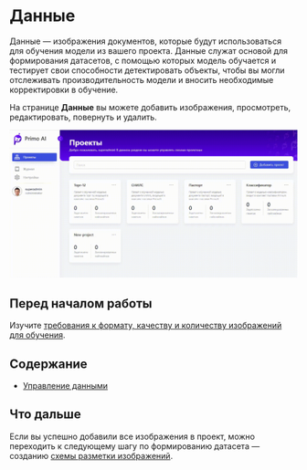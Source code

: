 # Данные

Данные — изображения документов, которые будут использоваться для обучения модели из вашего проекта. Данные служат основой для формирования датасетов, с помощью которых модель обучается и тестирует свои способности детектировать объекты, чтобы вы могли отслеживать производительность модели и вносить необходимые корректировки в обучение.

На странице **Данные** вы можете добавить изображения, просмотреть, редактировать, повернуть и удалить.

![](<../../../../.gitbook/assets1/primo-ai/user-guide/data-project.gif>)

## Перед началом работы

Изучите [требования к формату, качеству и количеству изображений для обучения](https://docs.primo-rpa.ru/primo-rpa/primo-rpa-ai-server/user/smart-ocr/requirements/inference-quality-requirements).


## Содержание

* [Управление данными](https://docs.primo-rpa.ru/primo-rpa/primo-rpa-ai-server/user/smart-ocr/data/operations-with-data)

## Что дальше

Если вы успешно добавили все изображения в проект, можно переходить к следующему шагу по формированию датасета — созданию [схемы разметки изображений](https://docs.primo-rpa.ru/primo-rpa/primo-rpa-ai-server/user/smart-ocr/schemes).



  

